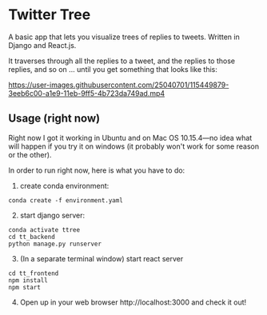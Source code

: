 # Twitter Tree

A basic app that lets you visualize trees of replies to tweets. Written in Django and React.js.

It traverses through all the replies to a tweet, and the replies to those replies, and so on ... until you get something that looks like this:


https://user-images.githubusercontent.com/25040701/115449879-3eeb6c00-a1e9-11eb-9ff5-4b723da749ad.mp4

## Usage (right now)

Right now I got it working in Ubuntu and on Mac OS 10.15.4—no idea what will happen if you try it on windows (it probably won't work for some reason or the other).

In order to run right now, here is what you have to do:

1. create conda environment:
```
conda create -f environment.yaml
```
2. start django server:
```
conda activate ttree
cd tt_backend
python manage.py runserver
```
3. (In a separate terminal window) start react server
```
cd tt_frontend
npm install
npm start
```
4. Open up in your web browser http://localhost:3000 and check it out!
